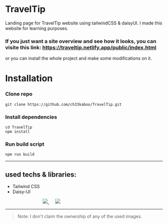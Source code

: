 # TravelTip

Landing page for TravelTip website using tailwindCSS & daisyUI. I made this website for learning purposes.

### If you just want a site overview and see how it looks, you can visite this link: https://traveltip.netlify.app/public/index.html

or you can install the whole project and make some modifications on it.


# Installation

### Clone repo

    git clone https://github.com/ch33kaboo/TravelTip.git

### Install dependencies

    cd TravelTip
    npm install

### Run build script

    npm run build

---
## used techs & libraries:
* Tailwind CSS 
* Daisy-UI 

<dl>
<dd>
<dl>
<dd>
<dl>
<dd>
        <a href="http://tailwindcss.com/" target="_blank"> <img src="https://img.icons8.com/color/48/000000/tailwindcss.png"/> </a> &nbsp;&nbsp;&nbsp;&nbsp;
        <a href="https://daisyui.com//" target="_blank"> <img src="https://github.githubassets.com/images/icons/emoji/unicode/1f33c.png"/> </a>

</dd>
</dl>
</dd>
</dl>
</dd>
</dl>

---

> Note: I don't claim the ownership of any of the used images.
